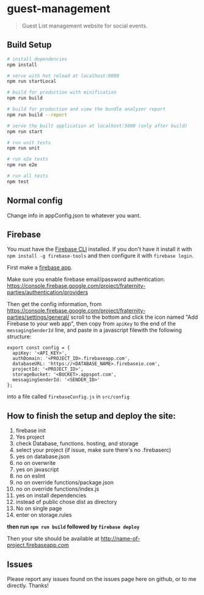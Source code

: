 # guest-management

> Guest List management website for social events.

## Build Setup

``` bash
# install dependencies
npm install

# serve with hot reload at localhost:8080
npm run startLocal

# build for production with minification
npm run build

# build for production and view the bundle analyzer report
npm run build --report

# serve the built application at localhost:5000 (only after build)
npm run start

# run unit tests
npm run unit

# run e2e tests
npm run e2e

# run all tests
npm test
```

## Normal config
Change info in appConfig.json to whatever you want.

## Firebase

You must have the [Firebase CLI](https://firebase.google.com/docs/cli/) installed. If you don't have it install it with `npm install -g firebase-tools` and then configure it with `firebase login`.

First make a [firebase app](https://firebase.google.com/).

Make sure you enable firebase email/password authentication: https://console.firebase.google.com/project/fraternity-parties/authentication/providers

Then get the config information, from https://console.firebase.google.com/project/fraternity-parties/settings/general/ scroll to the bottom and click the icon named "Add Firebase to your web app", then copy from `apiKey` to the end of the `messagingSenderId` line, and paste in a javascript filewith the following structure:

```
export const config = {
  apiKey: '<API_KEY>',
  authDomain: '<PROJECT_ID>.firebaseapp.com',
  databaseURL: 'https://<DATABASE_NAME>.firebaseio.com',
  projectId: '<PROJECT_ID>',
  storageBucket: '<BUCKET>.appspot.com',
  messagingSenderId: '<SENDER_ID>'
};
```

into a file called `firebaseConfig.js` in `src/config`

## How to finish the setup and deploy the site:

1. firebase init
2. Yes project
3. check Database, functions. hosting, and storage
4. select your project (if issue, make sure there's no .firebaserc)
5. yes on database.json
6. no on overwrite
7. yes on javascript
8. no on eslint
9. no on override functions/package.json
10. no on override functions/index.js
11. yes on install dependencies
12. instead of public chose dist as directory
13. No on single page
14. enter on storage.rules

**then run `npm run build` followed by `firebase deploy`**

Then your site should be available at http://name-of-project.firebaseapp.com

## Issues

Please report any issues found on the issues page here on github, or to me directly. Thanks!
